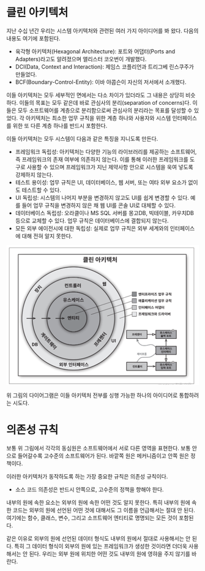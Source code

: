 # **클린 아키텍처**  
지난 수십 년간 우리는 시스템 아키텍처와 관련된 여러 가지 아이디어를 봐 왔다. 다음의 내용도 여기에 포함된다.  
  
- 육각형 아키텍처(Hexagonal Architecture): 포트와 어댑터(Ports and Adapters)라고도 알려졌으며 앨리스터 코오번이 개발했다.  
- DCI(Data, Context and Interaction): 제임스 코플리언과 트리그베 린스쿠주가 만들었다.  
- BCF(Boundary-Control-Entity): 이바 야콥슨이 자신의 저서에서 소개했다.  
  
이들 아키텍처는 모두 세부적인 면에서는 다소 차이가 있더라도 그 내용은 상당히 비슷하다. 이들의 목표는 모두 같은데 바로 관심사의 분리(separation of concerns)다. 
이들은 모두 소프트웨어를 계층으로 분리함으로써 관심사의 분리라는 목표를 달성할 수 있었다. 각 아키텍처는 최소한 업무 규칙을 위한 계층 하나와 
사용자와 시스템 인터페이스를 위한 또 다른 계층 하나를 반드시 포함한다.  
  
이들 아키텍처는 모두 시스템이 다음과 같은 특징을 지니도록 만든다.  
  
- 프레임워크 독립성: 아키텍처는 다양한 기능의 라이브러리를 제공하는 소프트웨어, 즉 프레임워크의 존재 여부에 의존하지 않는다. 이를 통해 이러한 
프레임워크를 도구로 사용할 수 있으며 프레임워크가 지닌 제약사항 안으로 시스템을 욱여 넣도록 강제하지 않는다.  
- 테스트 용이성: 업무 규칙은 UI, 데이터베이스, 웹 서버, 또는 여타 외부 요소가 없이도 테스트할 수 있다.  
- UI 독립성: 시스템의 나머지 부분을 변경하지 않고도 UI를 쉽게 변경할 수 있다. 예를 들어 업무 규칙을 변경하지 않은 채 웹 UI를 콘솔 UI로 대체할 
수 있다.  
- 데이터베이스 독립성: 오라클이나 MS SQL 서버를 몽고DB, 빅테이블, 카우치DB 등으로 교체할 수 있다. 업무 규칙은 데이터베이스에 결합되지 않는다.  
- 모든 외부 에이전시에 대한 독립성: 실제로 업무 규칙은 외부 세계와의 인터페이스에 대해 전혀 알지 못한다.  
  
![img.png](image/img.png)  
  
위 그림의 다이어그램은 이들 아키텍처 전부를 싱행 가능한 하나의 아이디어로 통합하려는 시도다.  
  
# **의존성 규칙**  
보통 위 그림에서 각각의 동심원은 소프트웨어에서 서로 다른 영역을 표현한다. 보통 안으로 들어갈수록 고수준의 소프트웨어가 된다. 바깥쪽 원은 메커니즘이고 
안쪽 원은 정책이다.  
  
이러한 아키텍처가 동작하도록 하는 가장 중요한 규칙은 의존성 규칙이다.  
  
- 소스 코드 의존성은 반드시 안쪽으로, 고수준의 정책을 향해야 한다.  
  
내부의 원에 속한 요소는 외부의 원에 속한 어떤 것도 알지 못한다. 특히 내부의 원에 속한 코드는 외부의 원에 선언된 어떤 것에 대해서도 그 이름을 
언급해서는 절대 안 된다. 여기에는 함수, 클래스, 변수, 그리고 소프트웨어 엔티티로 명명되는 모든 것이 포함된다.  
  
같은 이유로 외부의 원에 선언된 데이터 형식도 내부의 원에서 절대로 사용해서는 안 된다. 특히 그 데이터 형식이 외부의 원에 있는 프레임워크가 생성한 
것이라면 더더욱 사용해서는 안 된다. 우리는 외부 원에 위치한 어떤 것도 내부의 원에 영햐을 주지 않기를 바란다.  
  

